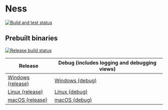 # Ness

[![Build and test status](https://github.com/Kelpsy/ness/actions/workflows/.github/workflows/run-clippy-and-test.yml/badge.svg?branch=main&event=push)](https://github.com/Kelpsy/ness/actions/workflows/run-clippy-and-test.yml?query=branch%3Amain+event%3Apush)

## Prebuilt binaries

[![Release build status](https://github.com/Kelpsy/ness/actions/workflows/.github/workflows/build-release.yml/badge.svg?branch=main&event=push)](https://github.com/Kelpsy/ness/actions/workflows/build-release.yml?query=branch%3Amain+event%3Apush)

| Release | Debug (includes logging and debugging views) |
| ------- | -------------------------------------------- |
| [Windows (release)](https://nightly.link/Kelpsy/ness/workflows/build-release/main/Windows.zip) | [Windows (debug)](https://nightly.link/Kelpsy/ness/workflows/build-release/main/Windows-debug.zip) |
| [Linux (release)](https://nightly.link/Kelpsy/ness/workflows/build-release/main/Linux.zip) | [Linux (debug)](https://nightly.link/Kelpsy/ness/workflows/build-release/main/Linux-debug.zip) |
| [macOS (release)](https://nightly.link/Kelpsy/ness/workflows/build-release/main/macOS.zip) | [macOS (debug)](https://nightly.link/Kelpsy/ness/workflows/build-release/main/macOS-debug.zip) |
